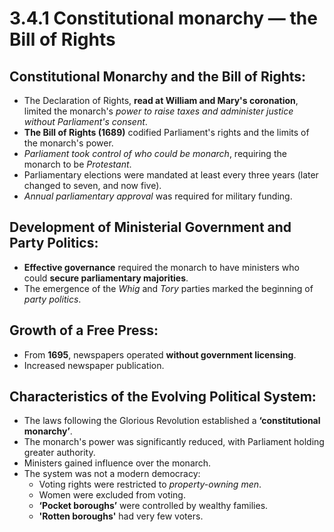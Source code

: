 # 3.4.1 Constitutional monarchy — the Bill of Rights

## Constitutional Monarchy and the Bill of Rights:
- The Declaration of Rights, **read at William and Mary's coronation**, limited the monarch's *power to raise taxes and administer justice without Parliament's consent*.
- **The Bill of Rights (1689)** codified Parliament's rights and the limits of the monarch's power.
- *Parliament took control of who could be monarch*, requiring the monarch to be *Protestant*.
- Parliamentary elections were mandated at least every three years (later changed to seven, and now five).
- *Annual parliamentary approval* was required for military funding.

## Development of Ministerial Government and Party Politics:

- **Effective governance** required the monarch to have ministers who could **secure parliamentary majorities**.
- The emergence of the *Whig* and *Tory* parties marked the beginning of *party politics*.

## Growth of a Free Press:

- From **1695**, newspapers operated **without government licensing**.
- Increased newspaper publication.

## Characteristics of the Evolving Political System:

- The laws following the Glorious Revolution established a **‘constitutional monarchy’**.
- The monarch's power was significantly reduced, with Parliament holding greater authority.
- Ministers gained influence over the monarch.
- The system was not a modern democracy:
    - Voting rights were restricted to *property-owning men*.
    - Women were excluded from voting.
    - **‘Pocket boroughs’** were controlled by wealthy families.
    - **'Rotten boroughs'** had very few voters.
